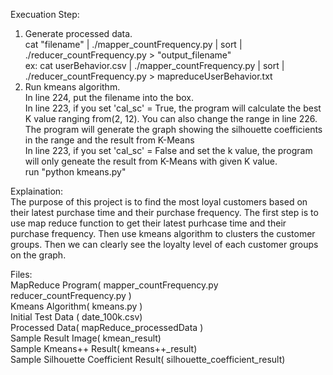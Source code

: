 Execuation Step:
1. Generate processed data. \
  cat "filename" | ./mapper_countFrequency.py | sort | ./reducer_countFrequency.py > "output_filename" \
  ex: cat userBehavior.csv | ./mapper_countFrequency.py | sort | ./reducer_countFrequency.py > mapreduceUserBehavior.txt 
2. Run kmeans algorithm. \
  In line 224, put the filename into the box.\
  In line 223, if you set 'cal_sc' = True, the program will calculate the best K value ranging from(2, 12). You can also change the range in line 226. The program will generate the graph showing the silhouette coefficients in the range and the result from K-Means \
  In line 223, if you set 'cal_sc' = False and set the k value, the program will only geneate the result from K-Means with given K value. \
  run "python kmeans.py"



Explaination:\
The purpose of this project is to find the most loyal customers based on their latest purchase time and their purchase frequency. The first step is to use map reduce function to get their latest purhcase time and their purchase frequency. Then use kmeans algorithm to clusters the customer groups. Then we can clearly see the loyalty level of each customer groups on the graph. 



Files: \
MapReduce Program( mapper_countFrequency.py reducer_countFrequency.py )\
Kmeans Algorithm( kmeans.py )\
Initial Test Data ( date_100k.csv)\
Processed Data( mapReduce_processedData )\
Sample Result Image( kmean_result)\
Sample Kmeans++ Result( kmeans++_result) \
Sample Silhouette Coefficient Result( silhouette_coefficient_result) 
